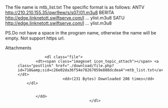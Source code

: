 The file name is mtb_list.txt
The specific format is as follows:
ANTV
http://210.210.155.35/qwr9ew/s/s07/01.m3u8
BERITA
http://edge.linknetott.swiftserve.com/l ... ylist.m3u8
SATU
http://edge.linknetott.swiftserve.com/l ... ylist.m3u8

PS.Do not have a space in the program name, otherwise the name will be empty.
Not support https url.

<dl class="attachbox">
					<dt>
						Attachments
					</dt>
											<dd>
			
		
		
				<dl class="file">
			<dt><span class="imageset icon_topic_attach"></span> <a class="postlink" href="./download/file.php?id=718&amp;sid=c26e02da36f54e78267059e888dcdea4">mtb_list.txt</a></dt>
						<dd>(231 Bytes) Downloaded 208 times</dd>
		</dl>
		
		
			</dd>
									</dl>
